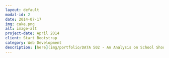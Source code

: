 ```yaml
---
layout: default
modal-id: 2
date: 2014-07-17
img: cake.png
alt: image-alt
project-date: April 2014
client: Start Bootstrap
category: Web Development
description: [here](img/portfolio/DATA 502 - An Analysis on School Shootings  (4).pdf)
---
```


